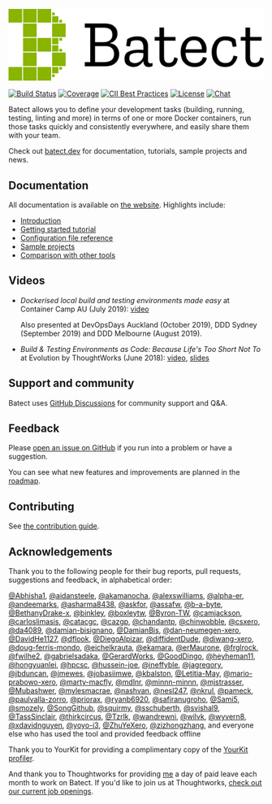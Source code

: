 ![Batect logo](./readme/logo.svg)

[![Build Status](https://github.com/batect/batect/workflows/CI/badge.svg)](https://github.com/batect/batect/actions?query=workflow%3ACI+branch%3Amain)
[![Coverage](https://img.shields.io/codecov/c/github/batect/batect.svg)](https://codecov.io/gh/batect/batect)
[![CII Best Practices](https://bestpractices.coreinfrastructure.org/projects/2698/badge)](https://bestpractices.coreinfrastructure.org/projects/2698)
[![License](https://img.shields.io/github/license/batect/batect.svg)](https://opensource.org/licenses/Apache-2.0)
[![Chat](https://img.shields.io/badge/chat-on%20GitHub%20Discussions-brightgreen.svg)](https://github.com/batect/batect/discussions)

Batect allows you to define your development tasks (building, running, testing, linting and more) in terms of one or more
Docker containers, run those tasks quickly and consistently everywhere, and easily share them with your team.

Check out [batect.dev](https://batect.dev) for documentation, tutorials, sample projects and news.

## Documentation

All documentation is available on [the website](https://batect.dev). Highlights include:

* [Introduction](https://batect.dev/docs/)
* [Getting started tutorial](https://batect.dev/docs/getting-started/tutorial)
* [Configuration file reference](https://batect.dev/docs/reference/config)
* [Sample projects](https://batect.dev/docs/getting-started/sample-projects)
* [Comparison with other tools](https://batect.dev/docs/getting-started/comparison)

## Videos

* *Dockerised local build and testing environments made easy* at Container Camp AU (July 2019): [video](https://www.youtube.com/watch?v=qNzv7IuTp50)

  Also presented at DevOpsDays Auckland (October 2019), DDD Sydney (September 2019) and DDD Melbourne (August 2019).

* *Build & Testing Environments as Code: Because Life's Too Short Not To* at Evolution by ThoughtWorks (June 2018):
  [video](https://www.thoughtworks.com/evolution-by-thoughtworks/content#Presentations),
  [slides](https://www.slideshare.net/ThoughtWorks/charles-korn-build-testing-environments-as-code-because-lifes-too-short-not-to-evolution-102970374)

## Support and community

Batect uses [GitHub Discussions](https://github.com/batect/batect/discussions) for community support and Q&A.

## Feedback

Please [open an issue on GitHub](https://github.com/batect/batect/issues/new) if you run into a problem or have a suggestion.

You can see what new features and improvements are planned in the [roadmap](ROADMAP.md).

## Contributing

See [the contribution guide](CONTRIBUTING.md).

## Acknowledgements

Thank you to the following people for their bug reports, pull requests, suggestions and feedback, in alphabetical order:

<!-- CONTRIBUTOR_LIST_STARTS_HERE -->
[@Abhisha1](https://github.com/Abhisha1),
[@aidansteele](https://github.com/aidansteele),
[@akamanocha](https://github.com/akamanocha),
[@alexswilliams](https://github.com/alexswilliams),
[@alpha-er](https://github.com/alpha-er),
[@andeemarks](https://github.com/andeemarks),
[@asharma8438](https://github.com/asharma8438),
[@askfor](https://github.com/askfor),
[@assafw](https://github.com/assafw),
[@b-a-byte](https://github.com/b-a-byte),
[@BethanyDrake-x](https://github.com/BethanyDrake-x),
[@binkley](https://github.com/binkley),
[@boxleytw](https://github.com/boxleytw),
[@Byron-TW](https://github.com/Byron-TW),
[@camjackson](https://github.com/camjackson),
[@carloslimasis](https://github.com/carloslimasis),
[@catacgc](https://github.com/catacgc),
[@cazgp](https://github.com/cazgp),
[@chandantp](https://github.com/chandantp),
[@chinwobble](https://github.com/chinwobble),
[@csxero](https://github.com/csxero),
[@da4089](https://github.com/da4089),
[@damian-bisignano](https://github.com/damian-bisignano),
[@DamianBis](https://github.com/DamianBis),
[@dan-neumegen-xero](https://github.com/dan-neumegen-xero),
[@DavidHe1127](https://github.com/DavidHe1127),
[@dflook](https://github.com/dflook),
[@DiegoAlpizar](https://github.com/DiegoAlpizar),
[@diffidentDude](https://github.com/diffidentDude),
[@diwang-xero](https://github.com/diwang-xero),
[@doug-ferris-mondo](https://github.com/doug-ferris-mondo),
[@eichelkrauta](https://github.com/eichelkrauta),
[@ekamara](https://github.com/ekamara),
[@erMaurone](https://github.com/erMaurone),
[@frglrock](https://github.com/frglrock),
[@fwilhe2](https://github.com/fwilhe2),
[@gabrielsadaka](https://github.com/gabrielsadaka),
[@GerardWorks](https://github.com/GerardWorks),
[@GoodDingo](https://github.com/GoodDingo),
[@heyheman11](https://github.com/heyheman11),
[@hongyuanlei](https://github.com/hongyuanlei),
[@hpcsc](https://github.com/hpcsc),
[@hussein-joe](https://github.com/hussein-joe),
[@ineffyble](https://github.com/ineffyble),
[@jagregory](https://github.com/jagregory),
[@jbduncan](https://github.com/jbduncan),
[@jmewes](https://github.com/jmewes),
[@jobasiimwe](https://github.com/jobasiimwe),
[@kbalston](https://github.com/kbalston),
[@Letitia-May](https://github.com/Letitia-May),
[@mario-prabowo-xero](https://github.com/mario-prabowo-xero),
[@marty-macfly](https://github.com/marty-macfly),
[@mdlnr](https://github.com/mdlnr),
[@minnn-minnn](https://github.com/minnn-minnn),
[@mjstrasser](https://github.com/mjstrasser),
[@Mubashwer](https://github.com/Mubashwer),
[@mylesmacrae](https://github.com/mylesmacrae),
[@nashvan](https://github.com/nashvan),
[@nesl247](https://github.com/nesl247),
[@nkrul](https://github.com/nkrul),
[@pameck](https://github.com/pameck),
[@paulvalla-zorro](https://github.com/paulvalla-zorro),
[@priorax](https://github.com/priorax),
[@ryanb6920](https://github.com/ryanb6920),
[@safiranugroho](https://github.com/safiranugroho),
[@Sami5](https://github.com/Sami5),
[@smozely](https://github.com/smozely),
[@SongGithub](https://github.com/SongGithub),
[@squirmy](https://github.com/squirmy),
[@sschuberth](https://github.com/sschuberth),
[@svishal9](https://github.com/svishal9),
[@TassSinclair](https://github.com/TassSinclair),
[@thirkcircus](https://github.com/thirkcircus),
[@Tzrlk](https://github.com/Tzrlk),
[@wandrewni](https://github.com/wandrewni),
[@wilvk](https://github.com/wilvk),
[@wyvern8](https://github.com/wyvern8),
[@xdavidnguyen](https://github.com/xdavidnguyen),
[@yoyo-i3](https://github.com/yoyo-i3),
[@ZhuYeXero](https://github.com/ZhuYeXero),
[@zizhongzhang](https://github.com/zizhongzhang), and everyone else who has used the tool and provided feedback offline
<!-- CONTRIBUTOR_LIST_ENDS_HERE -->

Thank you to YourKit for providing a complimentary copy of the [YourKit profiler](https://www.yourkit.com/java/profiler).

And thank you to Thoughtworks for providing [me](https://github.com/charleskorn) a day of paid leave each month to work on
Batect. If you'd like to join us at Thoughtworks, [check out our current job openings](https://grnh.se/ab40b6a51us).
